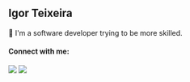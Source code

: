 ## Igor Teixeira

🎯 I'm a software developer trying to be more skilled.

#### Connect with me:
[![](https://img.shields.io/badge/LinkedIn-0077B5?style=for-the-badge&logo=linkedin&logoColor=white)](https://linkedin.com/in/isteixeira)
[![](https://img.shields.io/badge/YouTube-FF0000?style=for-the-badge&logo=youtube&logoColor=white)](https://www.youtube.com/channel/UC8rj6DdqwmMV5sFNgOfGYOg)
